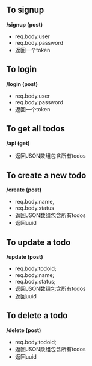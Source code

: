 ## To signup
**/signup  (post)**
+ req.body.user
+ req.body.password
+ 返回一个token

## To login
**/login  (post)**
+ req.body.user
+ req.body.password
+ 返回一个token

## To get all todos
**/api  (get)**
+ 返回JSON数组包含所有todos


## To create a new todo
**/create (post)**
+ req.body.name,
+ req.body.status
+ 返回JSON数组包含所有todos
+ 返回uuid

## To update a todo
**/update (post)**
+ req.body.todoId;
+ req.body.name;
+ req.body.status;
+ 返回JSON数组包含所有todos
+ 返回uuid

## To delete a todo
**/delete (post)**
+ req.body.todoId;
+ 返回JSON数组包含所有todos
+ 返回uuid
